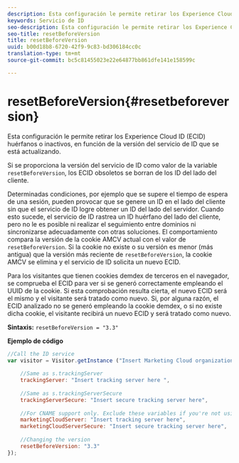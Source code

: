 ```yaml
---
description: Esta configuración le permite retirar los Experience Cloud ID (ECID) huérfanos o inactivos, en función de la versión del servicio de ID que se está actualizando.
keywords: Servicio de ID
seo-description: Esta configuración le permite retirar los Experience Cloud ID (ECID) huérfanos o inactivos, en función de la versión del servicio de ID que se está actualizando.
seo-title: resetBeforeVersion
title: resetBeforeVersion
uuid: b00d18b8-6720-42f9-9c83-bd306184cc0c
translation-type: tm+mt
source-git-commit: bc5c81455023e22e64877bb861dfe141e158599c

---
```



# resetBeforeVersion{#resetbeforeversion}

Esta configuración le permite retirar los Experience Cloud ID (ECID) huérfanos o inactivos, en función de la versión del servicio de ID que se está actualizando.

Si se proporciona la versión del servicio de ID como valor de la variable `resetBeforeVersion`, los ECID obsoletos se borran de los ID del lado del cliente.

Determinadas condiciones, por ejemplo que se supere el tiempo de espera de una sesión, pueden provocar que se genere un ID en el lado del cliente sin que el servicio de ID logre obtener un ID del lado del servidor. Cuando esto sucede, el servicio de ID rastrea un ID huérfano del lado del cliente, pero no le es posible ni realizar el seguimiento entre dominios ni sincronizarse adecuadamente con otras soluciones. El comportamiento compara la versión de la cookie AMCV actual con el valor de `resetBeforeVersion`. Si la cookie no existe o su versión es menor (más antigua) que la versión más reciente de `resetBeforeVersion`, la cookie AMCV se elimina y el servicio de ID solicita un nuevo ECID.

Para los visitantes que tienen cookies demdex de terceros en el navegador, se comprueba el ECID para ver si se generó correctamente empleando el UUID de la cookie. Si esta comprobación resulta cierta, el nuevo ECID será el mismo y el visitante será tratado como nuevo. Si, por alguna razón, el ECID analizado no se generó empleando la cookie demdex, o si no existe dicha cookie, el visitante recibirá un nuevo ECID y será tratado como nuevo.

**Sintaxis:** `resetBeforeVersion = "3.3"`

**Ejemplo de código**

```js
//Call the ID service 
var visitor = Visitor.getInstance ("Insert Marketing Cloud organization ID here", { 
  
    //Same as s.trackingServer 
    trackingServer: "Insert tracking server here ", 
  
    //Same as s.trackingServerSecure 
    trackingServerSecure: "Insert secure tracking server here", 
  
    //For CNAME support only. Exclude these variables if you're not using CNAME 
    marketingCloudServer: "Insert tracking server here", 
    marketingCloudServerSecure: "Insert secure tracking server here", 
  
    //Changing the version 
    resetBeforeVersion: "3.3" 
});
```

